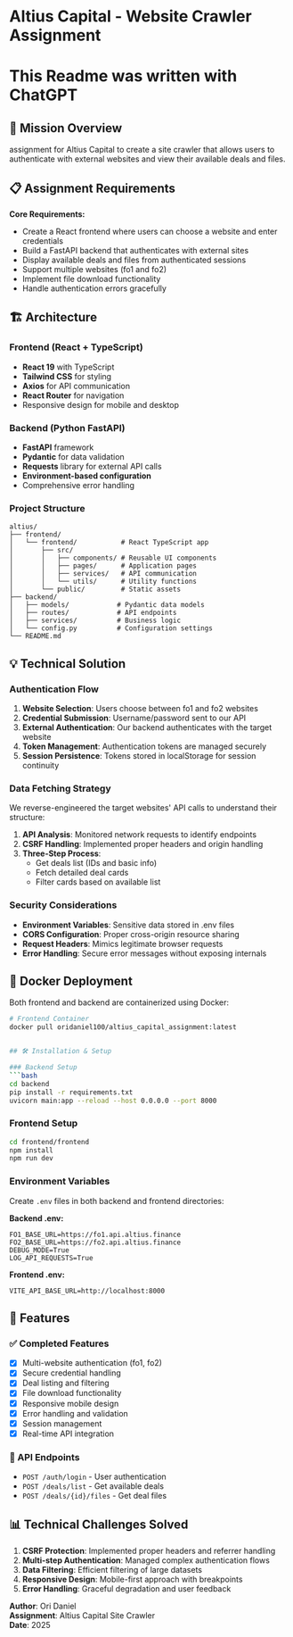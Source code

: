 # Altius Capital - Website Crawler Assignment
# This Readme was written with ChatGPT 
## 🎯 Mission Overview

assignment for Altius Capital to create a site crawler that allows users to authenticate with external websites and view their available deals and files.

## 📋 Assignment Requirements

**Core Requirements:**
- Create a React frontend where users can choose a website and enter credentials
- Build a FastAPI backend that authenticates with external sites
- Display available deals and files from authenticated sessions
- Support multiple websites (fo1 and fo2)
- Implement file download functionality
- Handle authentication errors gracefully

## 🏗️ Architecture

### Frontend (React + TypeScript)
- **React 19** with TypeScript
- **Tailwind CSS** for styling
- **Axios** for API communication
- **React Router** for navigation
- Responsive design for mobile and desktop

### Backend (Python FastAPI)
- **FastAPI** framework
- **Pydantic** for data validation
- **Requests** library for external API calls
- **Environment-based configuration**
- Comprehensive error handling

### Project Structure
```
altius/
├── frontend/
│   └── frontend/           # React TypeScript app
│       ├── src/
│       │   ├── components/ # Reusable UI components
│       │   ├── pages/      # Application pages
│       │   ├── services/   # API communication
│       │   └── utils/      # Utility functions
│       └── public/         # Static assets
├── backend/
│   ├── models/            # Pydantic data models
│   ├── routes/            # API endpoints
│   ├── services/          # Business logic
│   └── config.py          # Configuration settings
└── README.md
```

## 💡 Technical Solution

### Authentication Flow
1. **Website Selection**: Users choose between fo1 and fo2 websites
2. **Credential Submission**: Username/password sent to our API
3. **External Authentication**: Our backend authenticates with the target website
4. **Token Management**: Authentication tokens are managed securely
5. **Session Persistence**: Tokens stored in localStorage for session continuity

### Data Fetching Strategy
We reverse-engineered the target websites' API calls to understand their structure:

1. **API Analysis**: Monitored network requests to identify endpoints
2. **CSRF Handling**: Implemented proper headers and origin handling
3. **Three-Step Process**:
   - Get deals list (IDs and basic info)
   - Fetch detailed deal cards
   - Filter cards based on available list

### Security Considerations
- **Environment Variables**: Sensitive data stored in .env files
- **CORS Configuration**: Proper cross-origin resource sharing
- **Request Headers**: Mimics legitimate browser requests
- **Error Handling**: Secure error messages without exposing internals

## 🚀 Docker Deployment

Both frontend and backend are containerized using Docker:

```bash
# Frontend Container
docker pull oridaniel100/altius_capital_assignment:latest


## 🛠️ Installation & Setup

### Backend Setup
```bash
cd backend
pip install -r requirements.txt
uvicorn main:app --reload --host 0.0.0.0 --port 8000
```

### Frontend Setup
```bash
cd frontend/frontend
npm install
npm run dev
```

### Environment Variables
Create `.env` files in both backend and frontend directories:

**Backend .env:**
```env
FO1_BASE_URL=https://fo1.api.altius.finance
FO2_BASE_URL=https://fo2.api.altius.finance
DEBUG_MODE=True
LOG_API_REQUESTS=True
```

**Frontend .env:**
```env
VITE_API_BASE_URL=http://localhost:8000
```

## 📱 Features

### ✅ Completed Features
- [x] Multi-website authentication (fo1, fo2)
- [x] Secure credential handling
- [x] Deal listing and filtering
- [x] File download functionality
- [x] Responsive mobile design
- [x] Error handling and validation
- [x] Session management
- [x] Real-time API integration

### 🔄 API Endpoints
- `POST /auth/login` - User authentication
- `POST /deals/list` - Get available deals
- `POST /deals/{id}/files` - Get deal files

## 📊 Technical Challenges Solved

1. **CSRF Protection**: Implemented proper headers and referrer handling
2. **Multi-step Authentication**: Managed complex authentication flows
3. **Data Filtering**: Efficient filtering of large datasets
4. **Responsive Design**: Mobile-first approach with breakpoints
5. **Error Handling**: Graceful degradation and user feedback

**Author**: Ori Daniel  
**Assignment**: Altius Capital Site Crawler  
**Date**: 2025
